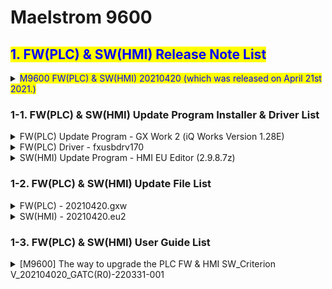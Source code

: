 # Maelstrom 9600

## <mark style="color:blue;">1.  FW(PLC) & SW(HMI) Release Note List</mark>

<details>

<summary><mark style="color:blue;">M9600 FW(PLC) &#x26; SW(HMI) 20210420 (which was released on April 21st 2021.)</mark></summary>

*   <mark style="color:blue;">**Release Note:**</mark>

    &#x20;**- Changes:** \[System] Optimize the turntable rotation logical control algorithm&#x20;

    &#x20;**- Criterion:** Debugging

    &#x20;**- Details:** <mark style="background-color:yellow;">To improve the change of system freezing in plate 2 while running a program(Protocol)</mark>

    &#x20;**- Remark:** N/A



    &#x20;**- Changes:** \[Note] Important Note on updating the PLC FW and HMI SW

    &#x20;**- Criterion:** Note

    &#x20;**- Details:** <mark style="background-color:yellow;">In order to make the function and display normally, both PLC FW and HMI SW have to be updated to the latest version 20210420 simultaneously</mark>

    &#x20;**- Remark:** N/A

<!---->

* <mark style="color:blue;">**Prerequisite:**</mark>
  * [x] Check the FW & SW version installed in Maelstrom 9600
  * [x] Check the HMI Model name
  *   [x] <mark style="background-color:yellow;">You must recode things below</mark>

      \-> Protocols in Edit

      \-> The original Plate Offset degree (Ex: x.xxº) in Plate Setting of Factory Setting

      \-> The original parameter in Temp. of Setting:

      &#x20;    1\) Temp (Preset, SV/PV Diffe, TEMP.Offset)

      \-> The original parameter in Factory Setting:

      &#x20;    1\) Plate Setting

      &#x20;    2\) Mixing

      &#x20;    3\) Collect

      &#x20;    4\) Spin

      &#x20;    5\) Plate Name
*   <mark style="color:blue;">**Preparation:**</mark>

    * [x] PC: Laptop
    * [x] USB Cable: 2.0 Type / A-A Type
    *   [x] Program: GX Works2(For PLC), EU Editor2(For HMI)

        <mark style="background-color:yellow;">-> Able to download them on the link below.</mark>[#2.-fw-plc-and-sw-hmi-update-program-installer-and-driver-list](maelstrom-9600.md#2.-fw-plc-and-sw-hmi-update-program-installer-and-driver-list "mention")
    *   [x] FW & SW Files: 20210420.gxw (For PLC), 20210420.eu2(For HMI)

        <mark style="background-color:yellow;">-> Able to download them on the link below.</mark>[#3.-fw-plc-and-sw-hmi-update-file-list](maelstrom-9600.md#3.-fw-plc-and-sw-hmi-update-file-list "mention")
    *   [x] Driver: Serial Port Driver, FX3U-USB-BD Driver

        <mark style="background-color:yellow;">-> Able to download them on the link below.</mark>[#2.-fw-plc-and-sw-hmi-update-program-installer-and-driver-list](maelstrom-9600.md#2.-fw-plc-and-sw-hmi-update-program-installer-and-driver-list "mention")


* <mark style="color:blue;">**Procedure for FW(PLC):**</mark>
  1. **Install the 'GX Work2'**
  2.  **Check if the communication**&#x20;

      \-> Able to check the communication between PC and M9600 on the Device Manager in the PC
  3.  **Update the Driver**

      \-> Able to update the FX3U-USB-BD and USB Serial Port Driver on the Device Manager
  4.  **Update the Firmware**

      \-> Update the PLC Firmware to open the 20210420.gxw in the GX Work2
  5.  **Check if the PLC Firmware version is updated on the M9600**

      \-> Able to check it on the upper side of Setting UI



*   <mark style="color:blue;">**Procedure for SW(HMI):**</mark>

    1. **Install the 'EU Editor2'**
    2.  **Check if the communication**

        \-> Able to check the communication between PC and M9600 on the Device Manager in the PC
    3.  **Update the Software**

        \-> Update the HMI Software to open the 20210420.eu2 in the EU Editor2
    4.  **Check if the HMI Software version is updated on the M9600**

        \-> Able to check it on the right-upper side of Main UI
    5.  <mark style="background-color:yellow;">**Convert the original Plate Offset x.xxº into a pulse by x80**</mark>

        \-> Example, Plate Offset: 2.60º x 80 = 208 Pulse. Input 208 pulse in Plate Offset.
    6.  <mark style="background-color:yellow;">**Input the pulse value for each plate position**</mark>

        \-> Plate1: 25200 / Plate2: 0 / Plate3: 3600 / Plate4: 7200 / Plate5: 10800 / Plate 6: 14400 / Plate7: 18000 / Plate8: 21600
    7.  <mark style="background-color:yellow;">**Check if all the parameters are maintained**</mark>

        \-> Protocols, Temp. Plate Setting, Mixing, Collect, Spin, and Plate Name


* <mark style="color:blue;">**Reference:**</mark>&#x20;
  *   Please refer to the details for the procedure above by video clip on the link below

      <mark style="background-color:yellow;">**->**</mark> [#4.-fw-plc-and-sw-hmi-user-guide-list](maelstrom-9600.md#4.-fw-plc-and-sw-hmi-user-guide-list "mention")

</details>

### &#x20;   1-1. FW(PLC) & SW(HMI) Update Program Installer & Driver List

<details>

<summary>FW(PLC) Update Program - GX Work 2 (iQ Works Version 1.28E)</summary>

*   Able to download it as a '.zip' on the link below.



</details>

<details>

<summary>FW(PLC) Driver - fxusbdrv170</summary>

*   Able to download it as a '.zip' on the link below.



</details>

<details>

<summary>SW(HMI) Update Program - HMI EU Editor (2.9.8.7z)</summary>

*   Able to download it as a '.zip' on the link below.



</details>

### &#x20;   1-2. FW(PLC) & SW(HMI) Update File List

<details>

<summary>FW(PLC) - 20210420.gxw</summary>

*   Able to download it on the link below.



</details>

<details>

<summary>SW(HMI) - 20210420.eu2</summary>

* Able to download it on the link below.

</details>

### &#x20;   1-3. FW(PLC) & SW(HMI) User Guide List

<details>

<summary>[M9600] The way to upgrade the PLC FW &#x26; HMI SW_Criterion V_202104020_GATC(R0)-220331-001</summary>

*   \[Video Clip] Please refer to the link below to watch it.




*   \[Document] Please refer to the link below to see it.



</details>

